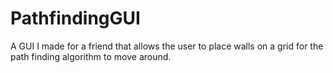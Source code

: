 # PathfindingGUI
A GUI I made for a friend that allows the user to place walls on a grid for the path finding algorithm to move around.
